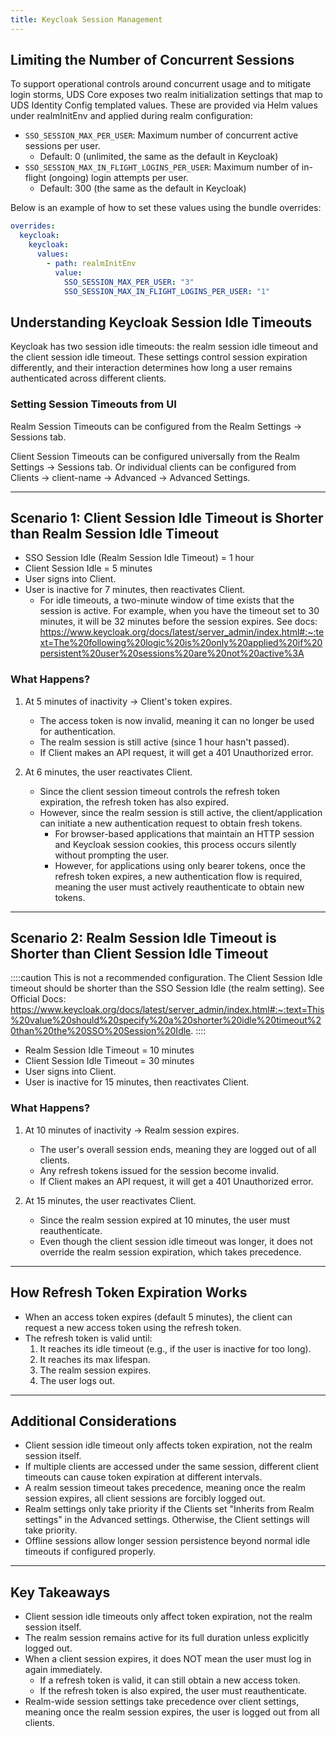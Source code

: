 ```yaml
---
title: Keycloak Session Management
---
```


## Limiting the Number of Concurrent Sessions

To support operational controls around concurrent usage and to mitigate login storms, UDS Core exposes two realm initialization settings that map to UDS Identity Config templated values. These are provided via Helm values under realmInitEnv and applied during realm configuration:

- `SSO_SESSION_MAX_PER_USER`: Maximum number of concurrent active sessions per user.
    - Default: 0 (unlimited, the same as the default in Keycloak)
- `SSO_SESSION_MAX_IN_FLIGHT_LOGINS_PER_USER`: Maximum number of in-flight (ongoing) login attempts per user.
    - Default: 300 (the same as the default in Keycloak)

Below is an example of how to set these values using the bundle overrides:

```yaml
overrides:
  keycloak:
    keycloak:
      values:
        - path: realmInitEnv
          value:
            SSO_SESSION_MAX_PER_USER: "3"
            SSO_SESSION_MAX_IN_FLIGHT_LOGINS_PER_USER: "1"
```

## Understanding Keycloak Session Idle Timeouts

Keycloak has two session idle timeouts: the realm session idle timeout and the client session idle timeout. These settings control session expiration differently, and their interaction determines how long a user remains authenticated across different clients.

### Setting Session Timeouts from UI
Realm Session Timeouts can be configured from the Realm Settings -> Sessions tab.

Client Session Timeouts can be configured universally from the Realm Settings -> Sessions tab. Or individual clients can be configured from Clients -> client-name -> Advanced -> Advanced Settings.

---

## Scenario 1: Client Session Idle Timeout is Shorter than Realm Session Idle Timeout

- SSO Session Idle (Realm Session Idle Timeout) = 1 hour
- Client Session Idle = 5 minutes
- User signs into Client.
- User is inactive for 7 minutes, then reactivates Client.
  - For idle timeouts, a two-minute window of time exists that the session is active. For example, when you have the timeout set to 30 minutes, it will be 32 minutes before the session expires. See docs: https://www.keycloak.org/docs/latest/server_admin/index.html#:~:text=The%20following%20logic%20is%20only%20applied%20if%20persistent%20user%20sessions%20are%20not%20active%3A

### What Happens?
1. At 5 minutes of inactivity → Client's token expires.
   - The access token is now invalid, meaning it can no longer be used for authentication.
   - The realm session is still active (since 1 hour hasn't passed).
   - If Client makes an API request, it will get a 401 Unauthorized error.

2. At 6 minutes, the user reactivates Client.
   - Since the client session timeout controls the refresh token expiration, the refresh token has also expired.
   - However, since the realm session is still active, the client/application can initiate a new authentication request to obtain fresh tokens.
     - For browser-based applications that maintain an HTTP session and Keycloak session cookies, this process occurs silently without prompting the user.
     - However, for applications using only bearer tokens, once the refresh token expires, a new authentication flow is required, meaning the user must actively reauthenticate to obtain new tokens.

---

## Scenario 2: Realm Session Idle Timeout is Shorter than Client Session Idle Timeout

::::caution
This is not a recommended configuration. The Client Session Idle timeout should be shorter than the SSO Session Idle (the realm setting). See Official Docs: https://www.keycloak.org/docs/latest/server_admin/index.html#:~:text=This%20value%20should%20specify%20a%20shorter%20idle%20timeout%20than%20the%20SSO%20Session%20Idle.
::::

- Realm Session Idle Timeout = 10 minutes
- Client Session Idle Timeout = 30 minutes
- User signs into Client.
- User is inactive for 15 minutes, then reactivates Client.

### What Happens?
1. At 10 minutes of inactivity → Realm session expires.
   - The user's overall session ends, meaning they are logged out of all clients.
   - Any refresh tokens issued for the session become invalid.
   - If Client makes an API request, it will get a 401 Unauthorized error.

2. At 15 minutes, the user reactivates Client.
   - Since the realm session expired at 10 minutes, the user must reauthenticate.
   - Even though the client session idle timeout was longer, it does not override the realm session expiration, which takes precedence.

---

## How Refresh Token Expiration Works
- When an access token expires (default 5 minutes), the client can request a new access token using the refresh token.
- The refresh token is valid until:
  1. It reaches its idle timeout (e.g., if the user is inactive for too long).
  2. It reaches its max lifespan.
  3. The realm session expires.
  4. The user logs out.

---

## Additional Considerations
- Client session idle timeout only affects token expiration, not the realm session itself.
- If multiple clients are accessed under the same session, different client timeouts can cause token expiration at different intervals.
- A realm session timeout takes precedence, meaning once the realm session expires, all client sessions are forcibly logged out.
- Realm settings only take priority if the Clients set "Inherits from Realm settings" in the Advanced settings. Otherwise, the Client settings will take priority.
- Offline sessions allow longer session persistence beyond normal idle timeouts if configured properly.

---

## Key Takeaways
- Client session idle timeouts only affect token expiration, not the realm session itself.
- The realm session remains active for its full duration unless explicitly logged out.
- When a client session expires, it does NOT mean the user must log in again immediately.
  - If a refresh token is valid, it can still obtain a new access token.
  - If the refresh token is also expired, the user must reauthenticate.
- Realm-wide session settings take precedence over client settings, meaning once the realm session expires, the user is logged out from all clients.
